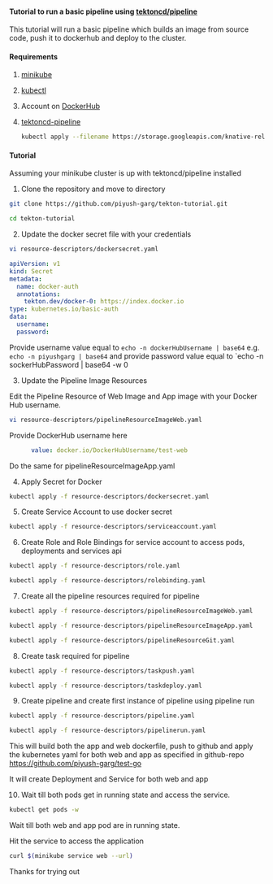 #### Tutorial to run a basic pipeline using [tektoncd/pipeline](https://github.com/tektoncd/pipeline)

This tutorial will run a basic pipeline which builds an image from source code, push it to dockerhub and deploy to the cluster.

#### Requirements

1. [minikube](https://kubernetes.io/docs/tasks/tools/install-minikube/)

2. [kubectl](https://kubernetes.io/docs/tasks/tools/install-kubectl/)

3. Account on [DockerHub](https://hub.docker.com/)

4. [tektoncd-pipeline](https://github.com/tektoncd/pipeline/blob/master/docs/install.md)
    ```sh
    kubectl apply --filename https://storage.googleapis.com/knative-releases/build-pipeline/latest/release.yaml

    ```

#### Tutorial

Assuming your minikube cluster is up with tektoncd/pipeline installed

1. Clone the repository and move to directory

```sh
git clone https://github.com/piyush-garg/tekton-tutorial.git
```

```sh
cd tekton-tutorial
```

2. Update the docker secret file with your credentials

```sh
vi resource-descriptors/dockersecret.yaml
```

```yaml
apiVersion: v1
kind: Secret
metadata:
  name: docker-auth
  annotations:
    tekton.dev/docker-0: https://index.docker.io
type: kubernetes.io/basic-auth
data:
  username: 
  password: 
```

Provide username value equal to `echo -n dockerHubUsername | base64` e.g. `echo -n piyushgarg | base64` and 
provide password value equal to `echo -n sockerHubPassword | base64 -w 0 

3. Update the Pipeline Image Resources

Edit the Pipeline Resource of Web Image and App image with your Docker Hub username.

```sh
vi resource-descriptors/pipelineResourceImageWeb.yaml
```

Provide DockerHub username here 

```yaml
      value: docker.io/DockerHubUsername/test-web
```

Do the same for pipelineResourceImageApp.yaml

4. Apply Secret for Docker
```sh
kubectl apply -f resource-descriptors/dockersecret.yaml
```

5. Create Service Account to use docker secret
```sh
kubectl apply -f resource-descriptors/serviceaccount.yaml
```

6. Create Role and Role Bindings for service account to access pods, deployments and services api
```sh
kubectl apply -f resource-descriptors/role.yaml
```

```sh
kubectl apply -f resource-descriptors/rolebinding.yaml
```

7. Create all the pipeline resources required for pipeline

```sh
kubectl apply -f resource-descriptors/pipelineResourceImageWeb.yaml
```

```sh
kubectl apply -f resource-descriptors/pipelineResourceImageApp.yaml
```

```sh
kubectl apply -f resource-descriptors/pipelineResourceGit.yaml
```

8. Create task required for pipeline
```sh
kubectl apply -f resource-descriptors/taskpush.yaml
```

```sh
kubectl apply -f resource-descriptors/taskdeploy.yaml
```

9. Create pipeline and create first instance of pipeline using pipeline run
```sh
kubectl apply -f resource-descriptors/pipeline.yaml
```

```sh
kubectl apply -f resource-descriptors/pipelinerun.yaml
```

This will build both the app and web dockerfile, push to github and apply the kubernetes yaml for both web and app as specified in github-repo https://github.com/piyush-garg/test-go

It will create Deployment and Service for both web and app

10. Wait till both pods get in running state and access the service.

```sh
kubectl get pods -w
```

Wait till both web and app pod are in running state.

Hit the service to access the application

```sh
curl $(minikube service web --url)
```

Thanks for trying out
